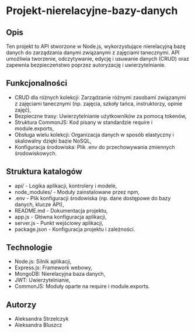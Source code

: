 # Projekt-nierelacyjne-bazy-danych

## Opis
Ten projekt to API stworzone w Node.js, wykorzystujące nierelacyjną bazę danych do zarządzania danymi związanymi z zajęciami tanecznymi. API umożliwia tworzenie, odczytywanie, edycję i usuwanie danych (CRUD) oraz zapewnia bezpieczeństwo poprzez autoryzację i uwierzytelnianie.

## Funkcjonalności
- CRUD dla różnych kolekcji: Zarządzanie różnymi zasobami związanymi z zajęciami tanecznymi (np. zajęcia, szkoły tańca, instruktorzy, opinie zajęć),
- Bezpieczne trasy: Uwierzytelnianie użytkowników za pomocą tokenów,
- Struktura CommonJS: Kod pisany w standardzie require i module.exports,
- Obsługa wielu kolekcji: Organizacja danych w sposób elastyczny i skalowalny dzięki bazie NoSQL,
- Konfiguracja środowiska: Plik .env do przechowywania zmiennych środowiskowych.

## Struktura katalogów
- api/ - Logika aplikacji, kontrolery i modele,
- node_modules/ - Moduły zainstalowane przez npm,
- .env - Plik konfiguracji środowiska (np. dane dostępowe do bazy danych, klucze API),
- README.md - Dokumentacja projektu,
- app.js - Główna konfiguracja aplikacji,
- server.js - Punkt wejściowy aplikacji,
- package.json - Konfiguracja projektu i zależności.

## Technologie
- Node.js: Silnik aplikacji,
- Express.js: Framework webowy,
- MongoDB: Nierelacyjna baza danych,
- JWT: Uwierzytelnianie,
- CommonJS: Moduły oparte na require i module.exports.

## Autorzy
- Aleksandra Strzelczyk
- Aleksandra Bluszcz
